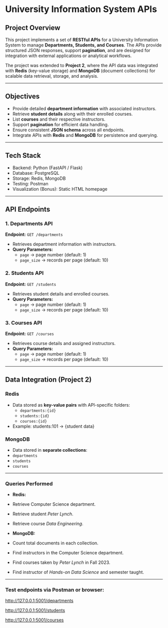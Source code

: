 #  University Information System APIs

##  Project Overview  
This project implements a set of **RESTful APIs** for a University Information System to manage **Departments, Students, and Courses**. The APIs provide structured JSON responses, support **pagination**, and are designed for integration with external applications or analytical workflows.  

The project was extended to **Project 2**, where the API data was integrated with **Redis** (key-value storage) and **MongoDB** (document collections) for scalable data retrieval, storage, and analysis.  

--------

##  Objectives  
- Provide detailed **department information** with associated instructors.  
- Retrieve **student details** along with their enrolled courses.  
- List **courses** and their respective instructors.  
- Support **pagination** for efficient data handling.  
- Ensure consistent **JSON schema** across all endpoints.  
- Integrate APIs with **Redis** and **MongoDB** for persistence and querying.  

--------

##  Tech Stack  
- Backend: Python (FastAPI / Flask)  
- Database: PostgreSQL  
- Storage: Redis, MongoDB  
- Testing: Postman  
- Visualization (Bonus): Static HTML homepage  

--------

##  API Endpoints  

### 1. Departments API  
**Endpoint:** `GET /departments`  
- Retrieves department information with instructors.  
- **Query Parameters:**  
  - `page` → page number (default: 1)  
  - `page_size` → records per page (default: 10)  

### 2. Students API  
**Endpoint:** `GET /students`  
- Retrieves student details and enrolled courses.  
- **Query Parameters:**  
  - `page` → page number (default: 1)  
  - `page_size` → records per page (default: 10)  

### 3. Courses API  
**Endpoint:** `GET /courses`  
- Retrieves course details and assigned instructors.  
- **Query Parameters:**  
  - `page` → page number (default: 1)  
  - `page_size` → records per page (default: 10)  

--------

##  Data Integration (Project 2)  

###  Redis  
- Data stored as **key-value pairs** with API-specific folders:  
  - `departments:{id}`  
  - `students:{id}`  
  - `courses:{id}`  
- Example: students:101 → {student data} 

###  MongoDB  
- Data stored in **separate collections**:  
- `departments`  
- `students`  
- `courses`  

--------

###  Queries Performed  
- **Redis:**  
- Retrieve Computer Science department.  
- Retrieve student *Peter Lynch*.  
- Retrieve course *Data Engineering*.  

- **MongoDB:**  
- Count total documents in each collection.  
- Find instructors in the Computer Science department.  
- Find courses taken by *Peter Lynch* in Fall 2023.  
- Find instructor of *Hands-on Data Science* and semester taught.  

--------

### Test endpoints via Postman or browser:

http://127.0.0.1:5001/departments

http://127.0.0.1:5001/students

http://127.0.0.1:5001/courses












